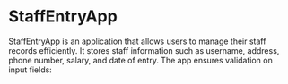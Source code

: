 # StaffEntryApp
StaffEntryApp is an application that allows users to manage their staff records efficiently. It stores staff information such as username, address, phone number, salary, and date of entry. The app ensures validation on input fields:
